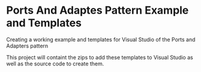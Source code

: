 # Ports And Adaptes Pattern Example and Templates
Creating a working example and templates for Visual Studio of the Ports and Adapters pattern

This project will containt the zips to add these templates to Visual Studio as well as the source code to create them.
